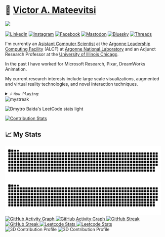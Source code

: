 # 🏡 [Victor A. Mateevitsi](https://vmateevitsi.com)

![](https://komarev.com/ghpvc/?username=mvictoras&color=blue)

<a href="https://www.linkedin.com/in/mvictoras/" target="_blank"><img src="https://img.shields.io/badge/LinkedIn-%230077B5.svg?&style=flat-square&logo=linkedin&logoColor=white" alt="LinkedIn"></a>
<a href="https://www.instagram.com/mvictoras/" target="_blank"><img src="https://img.shields.io/badge/Instagram-%23E4405F.svg?&style=flat-square&logo=instagram&logoColor=white" alt="Instagram"></a>
<a href="https://www.facebook.com/vmateevitsi" target="_blank"><img src="https://img.shields.io/badge/Facebook-%231877F2.svg?&style=flat-square&logo=facebook&logoColor=white" alt="Facebook"></a>
<a href="https://hci.social/@mvictoras" target="_blank"><img src="https://img.shields.io/badge/Mastodon-%232B90D9.svg?&style=flat-square&logo=mastodon&logoColor=white" alt="Mastodon"></a>
<a href="https://bsky.app/profile/vmateevitsi.com" target="_blank"><img src="https://img.shields.io/badge/Bluesky-%231185FE.svg?&style=flat-square&logo=bluesky&logoColor=white" alt="Bluesky"></a>
<a href="https://www.threads.net/@mvictoras" target="_blank"><img src="https://img.shields.io/badge/Threads-%23000000.svg?&style=flat-square&logo=threads&logoColor=white" alt="Threads"></a>


I'm currently an [Asistant Computer Scientist](https://www.alcf.anl.gov/about/people/victor-mateevitsi) at the [Argonne Leadership Computing Facility](https://alcf.anl.gov) (ALCF) at [Argonne National Laboratory](https://www.anl.gov) and an Adjunct Research Professor at the [University of Illinois Chicago](https://www.uic.edu).

In the past I have worked for Microsoft Research, Pixar, DreamWorks Animation.

My current research interests include large scale visualizations, augmented and virtual reality technologies, and novel interaction techniques.

<details closed><summary>🎶 <code>Now Playing</code>:</summary>
    <a href="https://www.last.fm/user/mvictoras"><img src="https://lastfm-recently-played.vercel.app/api?user=mvictoras"></a>
</details>

<img src="https://github-readme-streak-stats.herokuapp.com/?user=mvictoras&theme=tokyonight" alt="mystreak"/>

![Dmytro Baida's LeetCode stats light](https://leetcode-badge-sage.vercel.app/badge/mvictoras?bgColor=fff)

[![Contribution Stats](https://github-contribution-stats.vercel.app/api/?username=mvictoras)](https://github.com/LordDashMe/github-contribution-stats/)

## 📈 My Stats

<!-- Contribution Heatmap with Snake Animation -->
<img src="https://github.com/mvictoras/mvictoras/blob/output/ocean.svg?color_snake=#15F8EB&color_dots=#bfd6f6,#8dbdff,#64a1f4,#4b91f1,#3c7dd9#gh-dark-mode-only" alt="Snake animation">
<img src="https://github.com/mvictoras/mvictoras/blob/output/github-snake.svg?color_snake=#00FC58#gh-light-mode-only" alt="Snake animation">
<!-- Github Activity Graph -->
<a href="#gh-dark-mode-only">
    <img src="https://github-readme-activity-graph.vercel.app/graph?username=mvictoras&theme=github-dark&point=00000000&radius=16#gh-dark-mode-only" alt="GitHub Activity Graph">
</a>
<a href="#gh-light-mode-only">
    <img src="https://github-readme-activity-graph.vercel.app/graph?username=mvictoras&theme=github-light&point=00000000&radius=16#gh-light-mode-only" alt="GitHub Activity Graph">
</a>
<!-- Github Streak Stats -->
<a href="#gh-dark-mode-only">
    <img src="https://github-readme-streak-stats.herokuapp.com?user=mvictoras&border_radius=20&theme=github-dark-blue&date_format=j%20M%5B%20Y%5D#gh-dark-mode-only" alt="GitHub Streak">
</a>
<a href="#gh-light-mode-only">
    <img src="https://github-readme-streak-stats.herokuapp.com?user=mvictoras&border_radius=20&theme=vue&date_format=j%20M%5B%20Y%5D#gh-light-mode-only" alt="GitHub Streak">
</a>
<!-- LeetCode Stats -->
<a href="https://leetcode.com/mvictoras#gh-dark-mode-only">
    <img src="https://leetcard.jacoblin.cool/mvictoras?border=1&radius=20&theme=unicorn#gh-dark-mode-only" alt="Leetcode Stats">
</a>
<a href="https://leetcode.com/mvictoras#gh-light-mode-only">
    <img src="https://leetcard.jacoblin.cool/mvictoras?border=1&radius=20&theme=light#gh-light-mode-only" alt="Leetcode Stats">
</a>
<!-- Github Contribution 3D Profile -->
<img src="./profile-3d-contrib/profile-night-view.svg#gh-dark-mode-only" width="700" alt="3D Contribution Profile">
<img src="./profile-3d-contrib/profile-green-animate.svg#gh-light-mode-only" width="700" alt="3D Contribution Profile">
